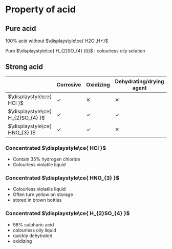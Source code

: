 # Property of acid

## Pure acid
100% acid without $\displaystyle\ce{ H2O ,H+}$

Pure $\displaystyle\ce{ H_{2}SO_{4} (l)}$ : colourless oily solution 

## Strong acid 

|                                   | Corrosive | Oxidizing | Dehydrating/drying agent |
| --------------------------------- | --------- | --------- | ------------------------ |
| $\displaystyle\ce{ HCl }$         | ✓         | ✕         | ✕                        |
| $\displaystyle\ce{ H_{2}SO_{4} }$ | ✓         | ✓         | ✓                        |
| $\displaystyle\ce{ HNO_{3} }$     | ✓         | ✓         | ✕                        |


### Concentrated $\displaystyle\ce{  HCl }$
- Contain 35% hydrogen chloride
- Colourless violatile liquid

### Concentrated $\displaystyle\ce{ HNO_{3} }$
- Colourless violatile liquid
- Often turn yellow on storage
- stored in brown bottles

### Concentrated $\displaystyle\ce{ H_{2}SO_{4} }$
- 98% sulphuric acid
- colourless oily liquid
- quickly dehytrated
- oxidizing 
